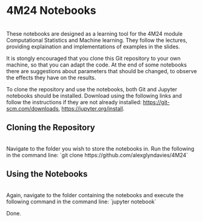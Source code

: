 <h1>4M24 Notebooks</h1> <br/>
These notebooks are designed as a learning tool for the 4M24 module Computational Statistics and Machine learning.  They follow the lectures, providing explaination and implementations of examples in the slides. <br/>

It is stongly encouraged that you clone this Git repository to your own machine, so that you can adapt the code. At the end of some notebooks there are suggestions about parameters that should be changed, to observe the effects they have on the results. <br/>

To clone the repository and use the notebooks, both Git and Jupyter notebooks should be installed.  Download using the following links and follow the instructions if they are not already installed: https://git-scm.com/downloads, https://jupyter.org/install. <br/>

<h2>Cloning the Repository</h2> <br/>
Navigate to the folder you wish to store the notebooks in.  Run the following in the command line:
`git clone https://github.com/alexglyndavies/4M24`


<h2>Using the Notebooks</h2> <br/>
Again, navigate to the folder containing the notebooks and execute the following command in the command line:
`jupyter notebook`

Done.